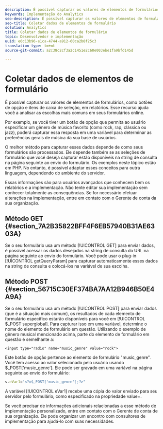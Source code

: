 ```yaml
---
description: É possível capturar os valores de elementos de formulários, como botões de opção e itens de caixa de seleção, em relatórios. Esse recurso ajuda você a analisar as escolhas mais comuns em seus formulários online.
keywords: Implementação do Analytics
seo-description: É possível capturar os valores de elementos de formulários, como botões de opção e itens de caixa de seleção, em relatórios. Esse recurso ajuda você a analisar as escolhas mais comuns em seus formulários online.
seo-title: Coletar dados de elementos de formulário
solution: Analytics
title: Coletar dados de elementos de formulário
topic: Desenvolvedor e implementação
uuid: e0c13b96-e1ca-4744-a912-60ca2b8f25c3
translation-type: tm+mt
source-git-commit: a2c38c2cf3a2c1451e2c60e003ebe1fa9bfd145d

---
```



# Coletar dados de elementos de formulário

É possível capturar os valores de elementos de formulários, como botões de opção e itens de caixa de seleção, em relatórios. Esse recurso ajuda você a analisar as escolhas mais comuns em seus formulários online.

Por exemplo, se você tiver um botão de opção que permita ao usuário especificar um gênero de música favorito (como rock, rap, clássica ou jazz), poderá capturar essa resposta em uma variável para determinar as preferências gerais de música da sua base de usuários.

O melhor método para capturar esses dados depende de como seus formulários são processados. Ele depende também se as seleções de formulário que você deseja capturar estão disponíveis na string de consulta na página seguinte ao envio do formulário. Os exemplos neste tópico estão em PHP. No entanto, é possível adaptar esses conceitos para outra linguagem, dependendo do ambiente do servidor.

Essas informações são para usuários avançados que conhecem bem os relatórios e a implementação. Não tente editar sua implementação sem conhecer totalmente as consequências. Se for necessário efetuar alterações na implementação, entre em contato com o Gerente de conta da sua organização.

## Método GET {#section_7A2B35822BFF4F6EB57940B31AE6303A}

Se o seu formulário usa um método [!UICONTROL GET] para enviar dados, é possível acessar os dados desejados na string de consulta do URL na página seguinte ao envio do formulário. Você pode usar o plug-in [!UICONTROL getQueryParam] para capturar automaticamente esses dados na string de consulta e colocá-los na variável de sua escolha.

## Método POST {#section_56715C30EF374BA7AA12B946B50E4A9A}

Se o seu formulário usa um método [!UICONTROL POST] para enviar dados (que é a situação mais comum), os resultados de cada elemento de formulário específico estarão disponíveis para você em [!UICONTROL $_POST superglobal]. Para capturar isso em uma variável, determine o nome do elemento de formulário em questão. Utilizando o exemplo de gênero musical mencionado acima, parte do elemento de formulário em questão é semelhante a:

```
<input type="radio" name="music_genre" value="rock">
```

Este botão de opção pertence ao elemento de formulário "music_genre". Você tem acesso ao valor selecionado pelo usuário usando $_POST['music_genre']. Ele pode ser gravado em uma variável na página seguinte ao envio do formulário:

```js
s.eVar1="<?=$_POST['music_genre'];?>"
```

A variável [!UICONTROL eVar1] recebe uma cópia do valor enviado para seu servidor pelo formulário, como especificado na propriedade value=.

Se você precisar de informações adicionais relacionadas a esse método de implementação personalizado, entre em contato com o Gerente de conta de sua organização. Ele pode organizar um encontro com consultores de implementação para ajudá-lo com suas necessidades.
